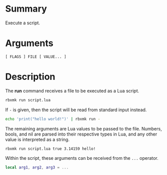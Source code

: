 # Summary
Execute a script.

# Arguments

	[ FLAGS ] FILE [ VALUE... ]

# Description
The **run** command receives a file to be executed as a Lua script.

```bash
rbxmk run script.lua
```

If `-` is given, then the script will be read from standard input instead.

```bash
echo 'print("hello world!")' | rbxmk run -
```

The remaining arguments are Lua values to be passed to the file. Numbers, bools,
and nil are parsed into their respective types in Lua, and any other value is
interpreted as a string.

```bash
rbxmk run script.lua true 3.14159 hello!
```

Within the script, these arguments can be received from the `...` operator.

```lua
local arg1, arg2, arg3 = ...
```

